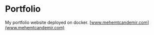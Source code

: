 # Portfolio

My portfolio website deployed on docker.
[www.mehemtcandemir.com](www.mehemtcandemir.com)